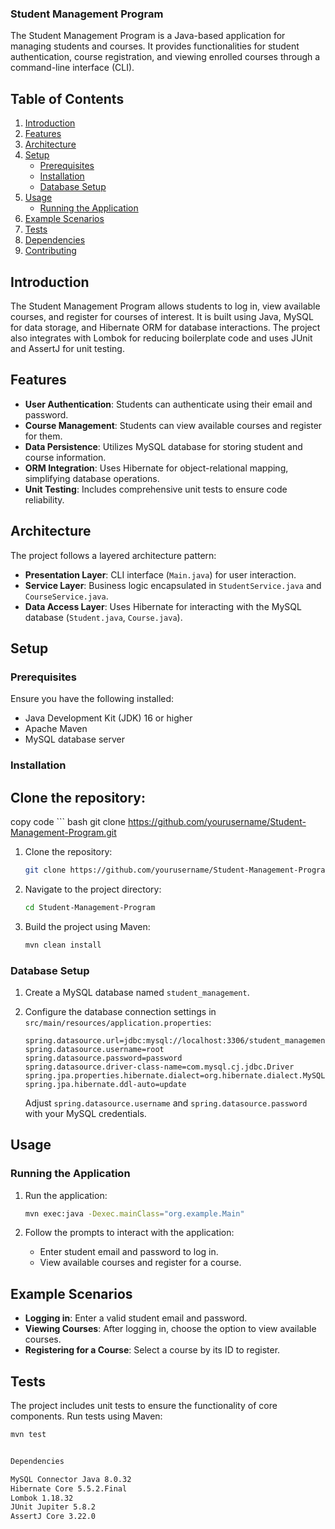 ### Student Management Program

The Student Management Program is a Java-based application for managing students and courses. It provides functionalities for student authentication, course registration, and viewing enrolled courses through a command-line interface (CLI).


## Table of Contents

1. [Introduction](#introduction)
2. [Features](#features)
3. [Architecture](#architecture)
4. [Setup](#setup)
   - [Prerequisites](#prerequisites)
   - [Installation](#installation)
   - [Database Setup](#database-setup)
5. [Usage](#usage)
   - [Running the Application](#running-the-application)
6. [Example Scenarios](#example-scenarios)
7. [Tests](#tests)
8. [Dependencies](#dependencies)
9. [Contributing](#contributing)


## Introduction

The Student Management Program allows students to log in, view available courses, and register for courses of interest. It is built using Java, MySQL for data storage, and Hibernate ORM for database interactions. The project also integrates with Lombok for reducing boilerplate code and uses JUnit and AssertJ for unit testing.

## Features

- **User Authentication**: Students can authenticate using their email and password.
- **Course Management**: Students can view available courses and register for them.
- **Data Persistence**: Utilizes MySQL database for storing student and course information.
- **ORM Integration**: Uses Hibernate for object-relational mapping, simplifying database operations.
- **Unit Testing**: Includes comprehensive unit tests to ensure code reliability.

## Architecture

The project follows a layered architecture pattern:

- **Presentation Layer**: CLI interface (`Main.java`) for user interaction.
- **Service Layer**: Business logic encapsulated in `StudentService.java` and `CourseService.java`.
- **Data Access Layer**: Uses Hibernate for interacting with the MySQL database (`Student.java`, `Course.java`).


## Setup

### Prerequisites

Ensure you have the following installed:

- Java Development Kit (JDK) 16 or higher
- Apache Maven
- MySQL database server

### Installation

## Clone the repository:

copy code ``` bash
git clone https://github.com/yourusername/Student-Management-Program.git


1. Clone the repository:

    ```bash
    git clone https://github.com/yourusername/Student-Management-Program.git
    ```

2. Navigate to the project directory:

    ```bash
    cd Student-Management-Program
    ```

3. Build the project using Maven:

    ```bash
    mvn clean install
    ```

### Database Setup

1. Create a MySQL database named `student_management`.

2. Configure the database connection settings in `src/main/resources/application.properties`:

    ```properties
    spring.datasource.url=jdbc:mysql://localhost:3306/student_management
    spring.datasource.username=root
    spring.datasource.password=password
    spring.datasource.driver-class-name=com.mysql.cj.jdbc.Driver
    spring.jpa.properties.hibernate.dialect=org.hibernate.dialect.MySQL8Dialect
    spring.jpa.hibernate.ddl-auto=update
    ```

    Adjust `spring.datasource.username` and `spring.datasource.password` with your MySQL credentials.

## Usage

### Running the Application

1. Run the application:

    ```bash
    mvn exec:java -Dexec.mainClass="org.example.Main"
    ```

2. Follow the prompts to interact with the application:
   - Enter student email and password to log in.
   - View available courses and register for a course.

## Example Scenarios

- **Logging in**: Enter a valid student email and password.
- **Viewing Courses**: After logging in, choose the option to view available courses.
- **Registering for a Course**: Select a course by its ID to register.

## Tests

The project includes unit tests to ensure the functionality of core components. Run tests using Maven:

```bash
mvn test


Dependencies

MySQL Connector Java 8.0.32
Hibernate Core 5.5.2.Final
Lombok 1.18.32
JUnit Jupiter 5.8.2
AssertJ Core 3.22.0
